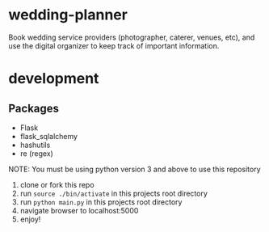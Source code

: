 # wedding-planner
Book wedding service providers (photographer, caterer, venues, etc), and use the digital organizer to keep track of important information.

# development
## Packages
  - Flask
  - flask_sqlalchemy
  - hashutils
  - re (regex)

NOTE: You must be using python version 3 and above to use this repository
1. clone or fork this repo
3. run `source ./bin/activate` in this projects root directory
2. run `python main.py` in this projects root directory
3. navigate browser to localhost:5000
4. enjoy!
